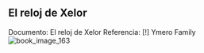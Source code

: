 ## El reloj de Xelor
Documento: El reloj de Xelor
Referencia: [!] Ymero Family
![book_image_163](https://media.discordapp.net/attachments/1105643336989159555/1105647762063753276/163.jpg)

